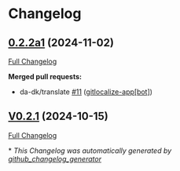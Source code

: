 # Changelog

## [0.2.2a1](https://github.com/OpenVoiceOS/ovos-skill-cmd/tree/0.2.2a1) (2024-11-02)

[Full Changelog](https://github.com/OpenVoiceOS/ovos-skill-cmd/compare/V0.2.1...0.2.2a1)

**Merged pull requests:**

- da-dk/translate [\#11](https://github.com/OpenVoiceOS/ovos-skill-cmd/pull/11) ([gitlocalize-app[bot]](https://github.com/apps/gitlocalize-app))

## [V0.2.1](https://github.com/OpenVoiceOS/ovos-skill-cmd/tree/V0.2.1) (2024-10-15)

[Full Changelog](https://github.com/OpenVoiceOS/ovos-skill-cmd/compare/0.2.1...V0.2.1)



\* *This Changelog was automatically generated by [github_changelog_generator](https://github.com/github-changelog-generator/github-changelog-generator)*
